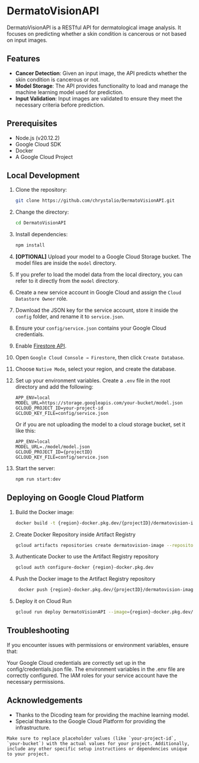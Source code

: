 # DermatoVisionAPI

DermatoVisionAPI is a RESTful API for dermatological image analysis. It focuses on predicting whether a skin condition is cancerous or not based on input images.

## Features

- **Cancer Detection**: Given an input image, the API predicts whether the skin condition is cancerous or not.
- **Model Storage**: The API provides functionality to load and manage the machine learning model used for prediction.
- **Input Validation**: Input images are validated to ensure they meet the necessary criteria before prediction.

## Prerequisites

- Node.js (v20.12.2)
- Google Cloud SDK
- Docker
- A Google Cloud Project

## Local Development

1. Clone the repository:

    ```sh
    git clone https://github.com/chrystalio/DermatoVisionAPI.git
    ```

2. Change the directory:

    ```sh
    cd DermatoVisionAPI
    ```

3. Install dependencies:

    ```sh
    npm install
    ```

4. **[OPTIONAL]** Upload your model to a Google Cloud Storage bucket. The model files are inside the `model` directory.

5. If you prefer to load the model data from the local directory, you can refer to it directly from the `model` directory.

6. Create a new service account in Google Cloud and assign the `Cloud Datastore Owner` role. 

7. Download the JSON key for the service account, store it inside the `config` folder, and rename it to `service.json`.

8. Ensure your `config/service.json` contains your Google Cloud credentials.

9. Enable [Firestore API](https://console.cloud.google.com/flows/enableapi?apiid=firestore.googleapis.com).

10. Open `Google Cloud Console → Firestore`, then click `Create Database`.

11. Choose `Native Mode`, select your region, and create the database.

12. Set up your environment variables. Create a `.env` file in the root directory and add the following:

    ```plaintext
    APP_ENV=local
    MODEL_URL=https://storage.googleapis.com/your-bucket/model.json
    GCLOUD_PROJECT_ID=your-project-id
    GCLOUD_KEY_FILE=config/service.json
    ```

    Or if you are not uploading the model to a cloud storage bucket, set it like this:

    ```plaintext
    APP_ENV=local
    MODEL_URL=./model/model.json
    GCLOUD_PROJECT_ID={projectID}
    GCLOUD_KEY_FILE=config/service.json
    ```

13. Start the server:

    ```sh
    npm run start:dev
    ```


## Deploying on Google Cloud Platform

1. Build the Docker image:

    ```sh
    docker build -t {region}-docker.pkg.dev/{projectID}/dermatovision-image/dermatovision-api:v1 .
    ```
2. Create Docker Repository inside Artifact Registry
    ```sh
    gcloud artifacts repositories create dermatovision-image --repository-format=docker --location={region} --description="DermatovisionAPI Docker Repository" --project={projectID}
    ```
3. Authenticate Docker to use the Artifact Registry repository
    ```sh
    gcloud auth configure-docker {region}-docker.pkg.dev
    ```
4. Push the Docker image to the Artifact Registry repository
    ```sh
     docker push {region}-docker.pkg.dev/{projectID}/dermatovision-image/dermatovision-api:v1
    ```
5. Deploy it on Cloud Run
    ```sh
    gcloud run deploy DermatoVisionAPI --image={region}-docker.pkg.dev/{projectID}/dermatovision-image/dermatovision-api:v1 --region={region} --allow-unauthenticated
    ```
    
## Troubleshooting
If you encounter issues with permissions or environment variables, ensure that:

Your Google Cloud credentials are correctly set up in the config/credentials.json file.
The environment variables in the .env file are correctly configured.
The IAM roles for your service account have the necessary permissions.

## Acknowledgements
- Thanks to the Dicoding team for providing the machine learning model.
- Special thanks to the Google Cloud Platform for providing the infrastructure.

```plaintext
Make sure to replace placeholder values (like `your-project-id`, `your-bucket`) with the actual values for your project. Additionally, include any other specific setup instructions or dependencies unique to your project.
```